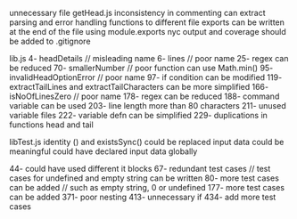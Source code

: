 unnecessary file getHead.js
inconsistency in commenting
can extract parsing and error handling functions to different file
exports can be written at the end of the file using module.exports
nyc output and coverage should be added to .gitignore

lib.js
4- headDetails // misleading name
6- lines // poor name
25- regex can be reduced
70- smallerNumber // poor function can use Math.min()
95- invalidHeadOptionError // poor name
97- if condition can be modified
119- extractTailLines and extractTailCharacters can be more simplified
166- isNoOfLinesZero // poor name
178- regex can be reduced
188- command variable can be used
203- line length more than 80 characters
211- unused variable files
222- variable defn can be simplified
229- duplications in functions head and tail

libTest.js
identity () and existsSync() could be replaced 
input data could be meaningful
could have declared input data globally

44- could have used different it blocks
67- redundant test cases // test cases for undefined and empty string can be written
80- more test cases can be added // such as empty string, 0 or undefined
177- more test cases can be added
371- poor nesting
413- unnecessary if
434- add more test cases